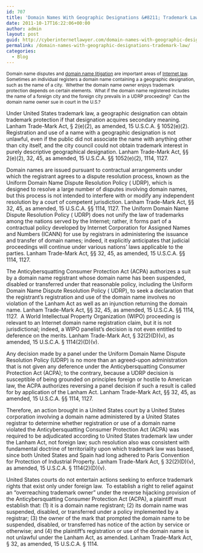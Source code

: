 ```yaml
---
id: 707
title: 'Domain Names With Geographic Designations &#8211; Trademark Law'
date: 2011-10-17T16:22:06+00:00
author: admin
layout: post
guid: http://cyberinternetlawyer.com/domain-names-with-geographic-designations-trademark-law.html
permalink: /domain-names-with-geographic-designations-trademark-law/
categories:
  - Blog
---
```

<span style="font-size: 85%">Domain name disputes and <a href="http://www.internetdomainnamelawyer.com" target="_blank" rel="nofollow" >domain name litigation</a> are important areas of <a href="http://cyberinternetlawyer.com" target="_blank">Internet law</a>.  Sometimes an individual registers a domain name containing a a geographic designation, such as the name of a city.  Whether the domain name owner enjoys trademark protection depends on certain elements.  What if the domain name registered includes the name of a foreign city and the foreign city prevails in a UDRP proceeding?  Can the domain name owner sue in court in the U.S.?</span>

Under United States trademark law, a geographic designation can obtain trademark protection if that designation acquires secondary meaning. Lanham Trade-Mark Act, § 2(e)(2), as amended, 15 U.S.C.A. § 1052(e)(2).  Registration and use of a name with a geographic designation is not unlawful, even if the public did not associate the name with anything other than city itself, and the city council could not obtain trademark interest in purely descriptive geographical designation. Lanham Trade-Mark Act, §§ 2(e)(2), 32, 45, as amended, 15 U.S.C.A. §§ 1052(e)(2), 1114, 1127.

Domain names are issued pursuant to contractual arrangements under which the registrant agrees to a dispute resolution process, known as the Uniform Domain Name Dispute Resolution Policy ( UDRP), which is designed to resolve a large number of disputes involving domain names, but this process is not intended to interfere with or modify any independent resolution by a court of competent jurisdiction. Lanham Trade-Mark Act, §§ 32, 45, as amended, 15 U.S.C.A. §§ 1114, 1127. The Uniform Domain Name Dispute Resolution Policy ( UDRP) does not unify the law of trademarks among the nations served by the Internet; rather, it forms part of a contractual policy developed by Internet Corporation for Assigned Names and Numbers (ICANN) for use by registrars in administering the issuance and transfer of domain names; indeed, it explicitly anticipates that judicial proceedings will continue under various nations&#8217; laws applicable to the parties. Lanham Trade-Mark Act, §§ 32, 45, as amended, 15 U.S.C.A. §§ 1114, 1127.

The Anticybersquatting Consumer Protection Act (ACPA) authorizes a suit by a domain name registrant whose domain name has been suspended, disabled or transferred under that reasonable policy, including the Uniform Domain Name Dispute Resolution Policy ( UDRP), to seek a declaration that the registrant&#8217;s registration and use of the domain name involves no violation of the Lanham Act as well as an injunction returning the domain name. Lanham Trade-Mark Act, §§ 32, 45, as amended, 15 U.S.C.A. §§ 1114, 1127.  A World Intellectual Property Organization (WIPO) proceeding is relevant to an Internet domain name registration claim, but it is not jurisdictional; indeed, a WIPO panelist&#8217;s decision is not even entitled to deference on the merits. Lanham Trade-Mark Act, § 32(2)(D)(v), as amended, 15 U.S.C.A. § 1114(2)(D)(v).

Any decision made by a panel under the Uniform Domain Name Dispute Resolution Policy (UDRP) is no more than an agreed-upon administration that is not given any deference under the Anticybersquatting Consumer Protection Act (ACPA); to the contrary, because a UDRP decision is susceptible of being grounded on principles foreign or hostile to American law, the ACPA authorizes reversing a panel decision if such a result is called for by application of the Lanham Act. Lanham Trade-Mark Act, §§ 32, 45, as amended, 15 U.S.C.A. §§ 1114, 1127.

Therefore, an action brought in a United States court by a United States corporation involving a domain name administered by a United States registrar to determine whether registration or use of a domain name violated the Anticybersquatting Consumer Protection Act (ACPA) was required to be adjudicated according to United States trademark law under the Lanham Act, not foreign law; such resolution also was consistent with fundamental doctrine of territoriality upon which trademark law was based, since both United States and Spain had long adhered to Paris Convention for Protection of Industrial Property. Lanham Trade-Mark Act, § 32(2)(D)(v), as amended, 15 U.S.C.A. § 1114(2)(D)(v).

United States courts do not entertain actions seeking to enforce trademark rights that exist only under foreign law.  To establish a right to relief against an “overreaching trademark owner” under the reverse hijacking provision of the Anticybersquatting Consumer Protection Act (ACPA), a plaintiff must establish that: (1) it is a domain name registrant; (2) its domain name was suspended, disabled, or transferred under a policy implemented by a registrar; (3) the owner of the mark that prompted the domain name to be suspended, disabled, or transferred has notice of the action by service or otherwise; and (4) the plaintiff&#8217;s registration or use of the domain name is not unlawful under the Lanham Act, as amended. Lanham Trade-Mark Act, § 32, as amended, 15 U.S.C.A. § 1114.